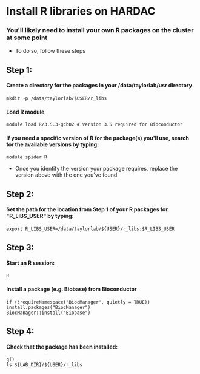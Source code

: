 # Install R libraries on HARDAC

### You'll likely need to install your own R packages on the cluster at some point
- To do so, follow these steps
	
## Step 1:
#### Create a directory for the packages in your /data/taylorlab/usr directory
	mkdir -p /data/taylorlab/$USER/r_libs
#### Load R module
	module load R/3.5.3-gcb02 # Version 3.5 required for Bioconductor
#### If you need a specific version of R for the package(s) you'll use, search for the available versions by typing:
	module spider R	
- Once you identify the version your package requires, replace the version above with the one you've found
	
## Step 2:
#### Set the path for the location from Step 1 of your R packages for "R_LIBS_USER" by typing:
	export R_LIBS_USER=/data/taylorlab/${USER}/r_libs:$R_LIBS_USER	

## Step 3:
#### Start an R session:
	R
#### Install a package (e.g. Biobase) from Bioconductor
	if (!requireNamespace("BiocManager", quietly = TRUE))
    install.packages("BiocManager")
	BiocManager::install("Biobase")

## Step 4:
#### Check that the package has been installed:
	q()
	ls ${LAB_DIR}/${USER}/r_libs
